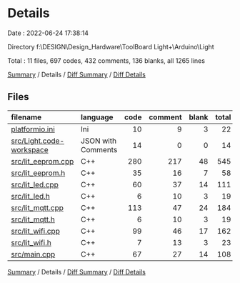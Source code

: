# Details

Date : 2022-06-24 17:38:14

Directory f:\\DESIGN\\Design_Hardware\\ToolBoard Light+\\Arduino\\Light

Total : 11 files,  697 codes, 432 comments, 136 blanks, all 1265 lines

[Summary](results.md) / Details / [Diff Summary](diff.md) / [Diff Details](diff-details.md)

## Files
| filename | language | code | comment | blank | total |
| :--- | :--- | ---: | ---: | ---: | ---: |
| [platformio.ini](/platformio.ini) | Ini | 10 | 9 | 3 | 22 |
| [src/Light.code-workspace](/src/Light.code-workspace) | JSON with Comments | 14 | 0 | 0 | 14 |
| [src/lit_eeprom.cpp](/src/lit_eeprom.cpp) | C++ | 280 | 217 | 48 | 545 |
| [src/lit_eeprom.h](/src/lit_eeprom.h) | C++ | 35 | 16 | 7 | 58 |
| [src/lit_led.cpp](/src/lit_led.cpp) | C++ | 60 | 37 | 14 | 111 |
| [src/lit_led.h](/src/lit_led.h) | C++ | 6 | 10 | 3 | 19 |
| [src/lit_mqtt.cpp](/src/lit_mqtt.cpp) | C++ | 113 | 47 | 24 | 184 |
| [src/lit_mqtt.h](/src/lit_mqtt.h) | C++ | 6 | 10 | 3 | 19 |
| [src/lit_wifi.cpp](/src/lit_wifi.cpp) | C++ | 99 | 46 | 17 | 162 |
| [src/lit_wifi.h](/src/lit_wifi.h) | C++ | 7 | 13 | 3 | 23 |
| [src/main.cpp](/src/main.cpp) | C++ | 67 | 27 | 14 | 108 |

[Summary](results.md) / Details / [Diff Summary](diff.md) / [Diff Details](diff-details.md)